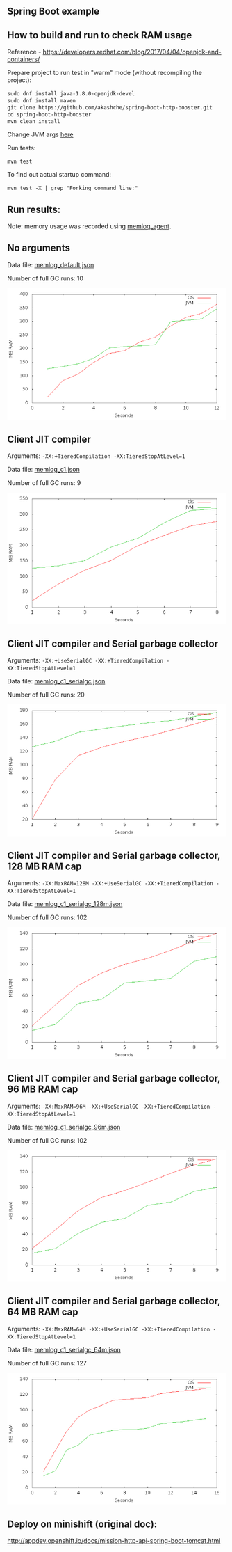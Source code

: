 Spring Boot example
-------------------

How to build and run to check RAM usage
---------------------------------------

Reference - https://developers.redhat.com/blog/2017/04/04/openjdk-and-containers/

Prepare project to run test in "warm" mode (without recompiling the project):

    sudo dnf install java-1.8.0-openjdk-devel
    sudo dnf install maven
    git clone https://github.com/akashche/spring-boot-http-booster.git
    cd spring-boot-http-booster
    mvn clean install

Change JVM args [here](https://github.com/akashche/spring-boot-http-booster/blob/master/pom.xml#L105)

Run tests:

    mvn test

To find out actual startup command:

    mvn test -X | grep "Forking command line:"

Run results:
------------

Note: memory usage was recorded using [memlog_agent](https://github.com/akashche/memlog_agent).

## No arguments

Data file: [memlog_default.json](https://github.com/akashche/spring-boot-http-booster/blob/master/resources/memlog_default.json)

Number of full GC runs: 10

![memlog_default.png](https://raw.githubusercontent.com/akashche/spring-boot-http-booster/master/resources/memlog_default.png)


## Client JIT compiler

Arguments: `-XX:+TieredCompilation -XX:TieredStopAtLevel=1`

Data file: [memlog_c1.json](https://github.com/akashche/spring-boot-http-booster/blob/master/resources/memlog_c1.json)

Number of full GC runs: 9

![memlog_c1.png](https://raw.githubusercontent.com/akashche/spring-boot-http-booster/master/resources/memlog_c1.png)


## Client JIT compiler and Serial garbage collector

Arguments: `-XX:+UseSerialGC -XX:+TieredCompilation -XX:TieredStopAtLevel=1`

Data file: [memlog_c1_serialgc.json](https://github.com/akashche/spring-boot-http-booster/blob/master/resources/memlog_c1_serialgc.json)

Number of full GC runs: 20

![memlog_c1_serialgc.png](https://raw.githubusercontent.com/akashche/spring-boot-http-booster/master/resources/memlog_c1_serialgc.png)


## Client JIT compiler and Serial garbage collector, 128 MB RAM cap

Arguments: `-XX:MaxRAM=128M -XX:+UseSerialGC -XX:+TieredCompilation -XX:TieredStopAtLevel=1`

Data file: [memlog_c1_serialgc_128m.json](https://github.com/akashche/spring-boot-http-booster/blob/master/resources/memlog_c1_serialgc_128m.json)

Number of full GC runs: 102

![memlog_c1_serialgc_128m.png](https://raw.githubusercontent.com/akashche/spring-boot-http-booster/master/resources/memlog_c1_serialgc_128m.png)


## Client JIT compiler and Serial garbage collector, 96 MB RAM cap

Arguments: `-XX:MaxRAM=96M -XX:+UseSerialGC -XX:+TieredCompilation -XX:TieredStopAtLevel=1`

Data file: [memlog_c1_serialgc_96m.json](https://github.com/akashche/spring-boot-http-booster/blob/master/resources/memlog_c1_serialgc_96m.json)

Number of full GC runs: 102

![memlog_c1_serialgc_96m.png](https://raw.githubusercontent.com/akashche/spring-boot-http-booster/master/resources/memlog_c1_serialgc_96m.png)


## Client JIT compiler and Serial garbage collector, 64 MB RAM cap

Arguments: `-XX:MaxRAM=64M -XX:+UseSerialGC -XX:+TieredCompilation -XX:TieredStopAtLevel=1`

Data file: [memlog_c1_serialgc_64m.json](https://github.com/akashche/spring-boot-http-booster/blob/master/resources/memlog_c1_serialgc_64m.json)

Number of full GC runs: 127

![memlog_c1_serialgc_64m.png](https://raw.githubusercontent.com/akashche/spring-boot-http-booster/master/resources/memlog_c1_serialgc_64m.png)


Deploy on minishift (original doc):
-----------------------------------

http://appdev.openshift.io/docs/mission-http-api-spring-boot-tomcat.html

